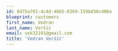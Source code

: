 ```yaml
---
id: 8d75af01-4c4d-4865-8369-159bd38c406e
blueprint: customers
first_name: Vedran
last_name: Veršić
email: vek32191@gmail.com
title: 'Vedran Veršić'
---
```

